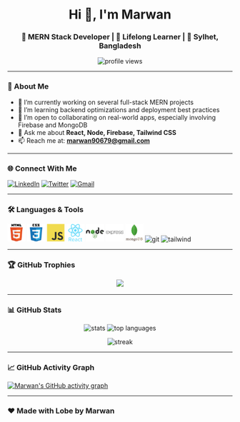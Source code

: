 <h1 align="center">Hi 👋, I'm Marwan</h1>
<h3 align="center">🚀 MERN Stack Developer | 🌱 Lifelong Learner | 📍 Sylhet, Bangladesh</h3>

<p align="center">
  <img src="https://komarev.com/ghpvc/?username=marwan90679&label=Profile%20views&color=0e75b6&style=flat" alt="profile views" />
</p>

---

### 🧠 About Me
- 🔭 I’m currently working on several full-stack MERN projects
- 🌱 I’m learning backend optimizations and deployment best practices
- 👯 I’m open to collaborating on real-world apps, especially involving Firebase and MongoDB
- 💬 Ask me about **React, Node, Firebase, Tailwind CSS**
- 📫 Reach me at: **marwan90679@gmail.com**

---

### 🌐 Connect With Me
<p align="left">
  <a href="https://www.linkedin.com/in/your-linkedin" target="_blank"><img alt="LinkedIn" src="https://img.shields.io/badge/LinkedIn-blue?style=flat-square&logo=linkedin"></a>
  <a href="https://twitter.com/your-twitter" target="_blank"><img alt="Twitter" src="https://img.shields.io/badge/Twitter-1DA1F2?style=flat-square&logo=twitter&logoColor=white"></a>
  <a href="mailto:marwan90679@gmail.com"><img alt="Gmail" src="https://img.shields.io/badge/Gmail-D14836?style=flat-square&logo=gmail&logoColor=white"></a>
</p>

---

### 🛠️ Languages & Tools
<p align="left">
  <img src="https://raw.githubusercontent.com/devicons/devicon/master/icons/html5/html5-original-wordmark.svg" alt="html5" width="40" height="40"/>
  <img src="https://raw.githubusercontent.com/devicons/devicon/master/icons/css3/css3-original-wordmark.svg" alt="css3" width="40" height="40"/>
  <img src="https://raw.githubusercontent.com/devicons/devicon/master/icons/javascript/javascript-original.svg" alt="javascript" width="40" height="40"/>
  <img src="https://raw.githubusercontent.com/devicons/devicon/master/icons/react/react-original-wordmark.svg" alt="react" width="40" height="40"/>
  <img src="https://raw.githubusercontent.com/devicons/devicon/master/icons/nodejs/nodejs-original-wordmark.svg" alt="nodejs" width="40" height="40"/>
  <img src="https://raw.githubusercontent.com/devicons/devicon/master/icons/express/express-original-wordmark.svg" alt="express" width="40" height="40"/>
  <img src="https://raw.githubusercontent.com/devicons/devicon/master/icons/mongodb/mongodb-original-wordmark.svg" alt="mongodb" width="40" height="40"/>
  <img src="https://www.vectorlogo.zone/logos/git-scm/git-scm-icon.svg" alt="git" width="40" height="40"/>
  <img src="https://www.vectorlogo.zone/logos/tailwindcss/tailwindcss-icon.svg" alt="tailwind" width="40" height="40"/>
</p>

---

### 🏆 GitHub Trophies
<p align="center">
  <img src="https://github-profile-trophy.vercel.app/?username=marwan90679&theme=onedark&no-frame=true&row=2&column=3" />
</p>

---

### 📊 GitHub Stats
<p align="center">
  <img src="https://github-readme-stats.vercel.app/api?username=marwan90679&show_icons=true&theme=radical" alt="stats" />
  <img src="https://github-readme-stats.vercel.app/api/top-langs/?username=marwan90679&layout=compact&theme=radical" alt="top languages" />
</p>

<p align="center">
  <img src="https://github-readme-streak-stats.herokuapp.com/?user=marwan90679&theme=radical" alt="streak" />
</p>

---

### 📈 GitHub Activity Graph
[![Marwan's GitHub activity graph](https://github-readme-activity-graph.vercel.app/graph?username=marwan90679&theme=github-compact)](https://github.com/ashutosh00710/github-readme-activity-graph)

---

### ❤️ Made with Lobe by Marwan
